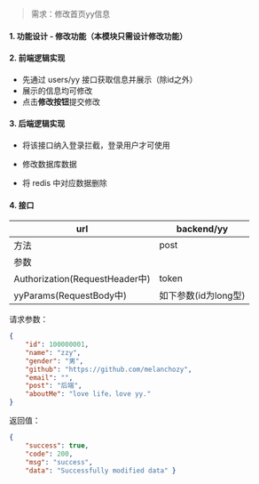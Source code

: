 > 需求：修改首页yy信息 

#### 1. 功能设计 - 修改功能（本模块只需设计修改功能） 

#### 2. 前端逻辑实现 

- 先通过 users/yy 接口获取信息并展示（除id之外）
-  展示的信息均可修改
- 点击**修改按钮**提交修改

#### 3. 后端逻辑实现 

- 将该接口纳入登录拦截，登录用户才可使用

- 修改数据库数据
- 将 redis 中对应数据删除

 #### 4. 接口 

| url                            | backend/yy           |
| ------------------------------ | -------------------- |
| 方法                           | post                 |
| 参数                           |                      |
| Authorization(RequestHeader中) | token                |
| yyParams(RequestBody中)        | 如下参数(id为long型) |

请求参数： 

```json
{
    "id": 100000001,
    "name": "zzy",
    "gender": "男",
    "github": "https://github.com/melanchozy",
    "email": "",
    "post": "后端",
    "aboutMe": "love life，love yy." 
} 
```

返回值：

```json
{    
    "success": true,
    "code": 200,
    "msg": "success",
    "data": "Successfully modified data" } 
```
